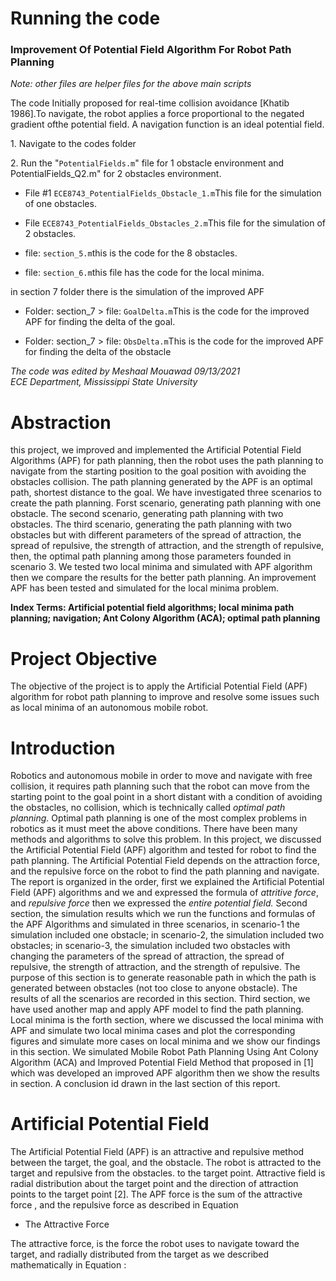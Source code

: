 # Running the code

### Improvement Of Potential Field Algorithm For Robot Path Planning
*Note: other files are helper files for the above main scripts*

The code Initially proposed for real-time collision avoidance [Khatib 1986].To navigate, the robot applies a force proportional to the negated gradient ofthe potential field. A navigation function is an ideal potential field.

1\. Navigate to the codes folder

2\. Run the "`PotentialFields.m`" file for 1 obstacle environment and PotentialFields_Q2.m" for 2 obstacles environment.


* File \#1 `ECE8743_PotentialFields_Obstacle_1.m`This file for the simulation of one obstacles.

* File `ECE8743_PotentialFields_Obstacles_2.m`This file for the simulation of 2 obstacles.

* file: `section_5.m`this is the code for the 8 obstacles.

* file: `section_6.m`this file has the code for the local minima.

in section 7 folder there is the simulation of the improved APF

* Folder: section_7 \> file: `GoalDelta.m`This is the code for the improved APF for finding the delta of the goal.

* Folder: section_7 \> file: `ObsDelta.m`This is the code for the improved APF for finding the delta of the obstacle

*The code was edited by Meshaal Mouawad 09/13/2021  
ECE Department, Mississippi State University*

# Abstraction

this project, we improved and implemented the Artificial Potential Field
Algorithms (APF) for path planning, then the robot uses the path planning to
navigate from the starting position to the goal position with avoiding the
obstacles collision. The path planning generated by the APF is an optimal path,
shortest distance to the goal. We have investigated three scenarios to create
the path planning. Forst scenario, generating path planning with one obstacle.
The second scenario, generating path planning with two obstacles. The third
scenario, generating the path planning with two obstacles but with different
parameters of the spread of attraction, the spread of repulsive, the strength of
attraction, and the strength of repulsive, then, the optimal path planning among
those parameters founded in scenario 3. We tested two local minima and simulated
with APF algorithm then we compare the results for the better path planning. An
improvement APF has been tested and simulated for the local minima problem.

**Index Terms: Artificial potential field algorithms; local minima path
planning; navigation; Ant Colony Algorithm (ACA); optimal path planning**

# Project Objective

The objective of the project is to apply the Artificial Potential Field (APF)
algorithm for robot path planning to improve and resolve some issues such as
local minima of an autonomous mobile robot.

# Introduction

Robotics and autonomous mobile in order to move and navigate with free collision,
it requires path planning such that the robot can move from the starting point
to the goal point in a short distant with a condition of avoiding the obstacles,
no collision, which is technically called *optimal path planning.* Optimal path
planning is one of the most complex problems in robotics as it must meet the
above conditions. There have been many methods and algorithms to solve this
problem. In this project, we discussed the Artificial Potential Field (APF)
algorithm and tested for robot to find the path planning. The Artificial
Potential Field depends on the attraction force, and the repulsive force on the
robot to find the path planning and navigate. The report is organized in the
order, first we explained the Artificial Potential Field (APF) algorithms and we
and expressed the formula of *attritive force*, and *repulsive force* then we
expressed the *entire potential field.* Second section, the simulation results
which we run the functions and formulas of the APF Algorithms and simulated in
three scenarios, in scenario-1 the simulation included one obstacle; in
scenario-2, the simulation included two obstacles; in scenario-3, the simulation
included two obstacles with changing the parameters of the spread of attraction,
the spread of repulsive, the strength of attraction, and the strength of
repulsive. The purpose of this section is to generate reasonable path in which
the path is generated between obstacles (not too close to anyone obstacle). The
results of all the scenarios are recorded in this section. Third section, we
have used another map and apply APF model to find the path planning. Local
minima is the forth section, where we discussed the local minima with APF and
simulate two local minima cases and plot the corresponding figures and simulate
more cases on local minima and we show our findings in this section. We
simulated Mobile Robot Path Planning Using Ant Colony Algorithm (ACA) and
Improved Potential Field Method that proposed in [1] which was developed an
improved APF algorithm then we show the results in section. A conclusion id
drawn in the last section of this report.

# Artificial Potential Field

The Artificial Potential Field (APF) is an attractive and repulsive method
between the target, the goal, and the obstacle. The robot is attracted to the
target and repulsive from the obstacles. to the target point. Attractive field
is radial distribution about the target point and the direction of attraction
points to the target point [2]. The APF force is the sum of the attractive force
, and the repulsive force as described in Equation

* The Attractive Force

The attractive force, is the force the robot uses to navigate toward the target,
and radially distributed from the target as we described mathematically in
Equation :
